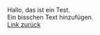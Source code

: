 Hallo, das ist ein Test.  
Ein bisschen Text hinzufügen.  
[Link zurück](https://ewildingli.github.io/Global-Instructor-Guidelines/index.html)